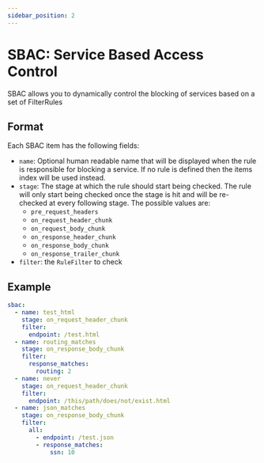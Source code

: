 ```yaml
---
sidebar_position: 2
---
```


# SBAC: Service Based Access Control

SBAC allows you to dynamically control the blocking of services based on a set of FilterRules

## Format

Each SBAC item has the following fields:

* `name`: Optional human readable name that will be displayed when the rule is responsible for blocking a service.
    If no rule is defined then the items index will be used instead.
* `stage`: The stage at which the rule should start being checked.
    The rule will only start being checked once the stage is hit and will be re-checked at every following stage. The possible values are:
  * `pre_request_headers`
  * `on_request_header_chunk`
  * `on_request_body_chunk`
  * `on_response_header_chunk`
  * `on_response_body_chunk`
  * `on_response_trailer_chunk`
* `filter`: the `RuleFilter` to check

## Example

```yaml
sbac:
  - name: test_html
    stage: on_request_header_chunk
    filter:
      endpoint: /test.html
  - name: routing_matches
    stage: on_response_body_chunk
    filter:
      response_matches:
        routing: 2
  - name: never
    stage: on_request_header_chunk
    filter:
      endpoint: /this/path/does/not/exist.html
  - name: json_matches
    stage: on_response_body_chunk
    filter:
      all:
        - endpoint: /test.json
        - response_matches:
            ssn: 10
```
